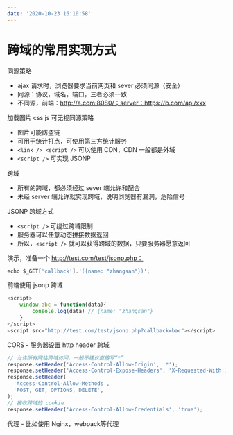 ```yaml
---
date: '2020-10-23 16:10:58'
---
```


# 跨域的常用实现方式

同源策略

- ajax 请求时，浏览器要求当前网页和 sever 必须同源（安全）
- 同源：协议，域名，端口，三者必须一致
- 不同源，前端：http://a.com:8080/；server：https://b.com/api/xxx

加载图片 css js 可无视同源策略

- 图片可能防盗链
- 可用于统计打点，可使用第三方统计服务
- `<link /> <script />` 可以使用 CDN，CDN 一般都是外域
- `<script />` 可实现 JSONP

跨域

- 所有的跨域，都必须经过 sever 端允许和配合
- 未经 server 端允许就实现跨域，说明浏览器有漏洞，危险信号

JSONP 跨域方式

- `<script />` 可绕过跨域限制
- 服务器可以任意动态拼接数据返回
- 所以，`<script />` 就可以获得跨域的数据，只要服务器愿意返回

演示，准备一个 http://test.com/test/jsonp.php：

```js
echo $_GET['callback'].'({name: "zhangsan"})';
```

前端使用 jsonp 跨域

```js
<script>
    window.abc = function(data){
        console.log(data) // {name: "zhangsan"}
    }
</script>
<script src="http://test.com/test/jsonp.php?callback=bac"></script>
```

CORS - 服务器设置 http header 跨域

```js
// 允许所有网站跨域访问，一般不建议直接写“*”
response.setHeader('Access-Control-Allow-Origin', '*');
response.setHeader('Access-Control-Expose-Headers', 'X-Requested-With');
response.setHeader(
  'Access-Control-Allow-Methods',
  'POST, GET, OPTIONS, DELETE',
);
// 接收跨域的 cookie
response.setHeader('Access-Control-Allow-Credentials', 'true');
```

代理 - 比如使用 Nginx，webpack等代理
